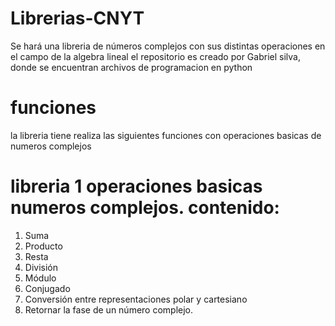 # Librerias-CNYT
Se hará una libreria de números complejos con sus distintas operaciones en el campo de la algebra lineal el repositorio es creado por Gabriel silva, donde se encuentran archivos de programacion en  python

# funciones 
la libreria tiene realiza las siguientes funciones con operaciones basicas de numeros complejos

# libreria 1 operaciones basicas numeros complejos. contenido: 

1. Suma
2. Producto
3. Resta
4. División
5. Módulo
6. Conjugado
7. Conversión entre representaciones polar y cartesiano
8. Retornar la fase de un número complejo.
